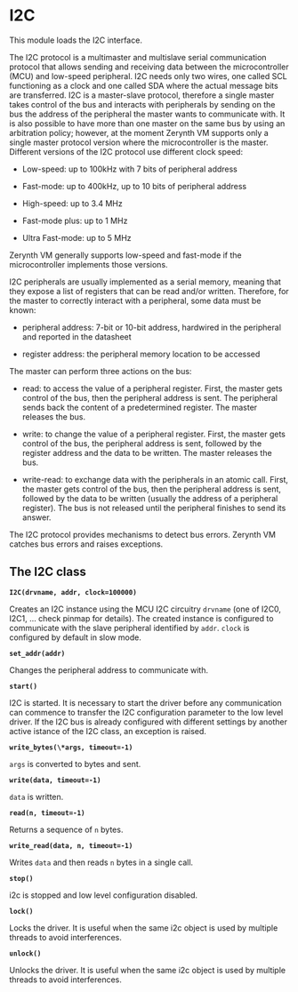 # I2C

This module loads the I2C interface.

The I2C protocol is a multimaster and multislave serial communication protocol that allows sending and receiving data between the microcontroller (MCU) and low-speed peripheral.
I2C needs only two wires, one called SCL functioning as a clock and one called SDA where the actual message bits are transferred.
I2C is a master-slave protocol, therefore a single master takes control of the bus and interacts with peripherals by sending on the bus the address of the peripheral the master wants to communicate with.
It is also possible to have more than one master on the same bus by using an arbitration policy; however, at the moment Zerynth VM supports only a single master protocol version where the microcontroller is the master.
Different versions of the I2C protocol use different clock speed:


* Low-speed: up to 100kHz with 7 bits of peripheral address


* Fast-mode: up to 400kHz, up to 10 bits of peripheral address


* High-speed: up to 3.4 MHz


* Fast-mode plus: up to 1 MHz


* Ultra Fast-mode: up to 5 MHz

Zerynth VM generally supports low-speed and fast-mode if the microcontroller implements those versions.

I2C peripherals are usually implemented as a serial memory, meaning that they expose a list of registers that can be read and/or written. Therefore, for the master to correctly interact with a peripheral, some data must be known:


* peripheral address: 7-bit or 10-bit address, hardwired in the peripheral and reported in the datasheet


* register address: the peripheral memory location to be accessed

The master can perform three actions on the bus:


* read: to access the value of a peripheral register. First, the master gets control of the bus, then the peripheral address is sent. The peripheral sends back the content of a predetermined register. The master releases the bus.


* write: to change the value of a peripheral register. First, the master gets control of the bus, the peripheral address is sent, followed by the register address and the data to be written. The master releases the bus.


* write-read: to exchange data with the peripherals in an atomic call. First, the master gets control of the bus, then the peripheral address is sent, followed by the data to be written (usually the address of a peripheral register). The bus is not released until the peripheral finishes to send its answer.

The I2C protocol provides mechanisms to detect bus errors. Zerynth VM catches bus errors and raises exceptions.

## The I2C class


**`I2C(drvname, addr, clock=100000)`**

Creates an I2C instance using the MCU I2C circuitry ```drvname``` (one of I2C0, I2C1, … check pinmap for details). The created instance is configured to communicate with the slave peripheral identified by ```addr```. ```clock``` is configured by default in slow mode.


**`set_addr(addr)`**

Changes the peripheral address to communicate with.


**`start()`**

I2C is started. It is necessary to start the driver before any communication can commence to transfer the I2C configuration parameter to the low level driver. If the I2C bus is already configured with different settings by another active istance of the I2C class, an exception is raised.


**`write_bytes(\*args, timeout=-1)`**

```args``` is converted to bytes and sent.


**`write(data, timeout=-1)`**

```data``` is written.


**`read(n, timeout=-1)`**

Returns a sequence of ```n``` bytes.


**`write_read(data, n, timeout=-1)`**

Writes ```data``` and then reads ```n``` bytes in a single call.


**`stop()`**

i2c is stopped and low level configuration disabled.


**`lock()`**

Locks the driver. It is useful when the same i2c object is used by multiple threads to avoid interferences.


**`unlock()`**

Unlocks the driver. It is useful when the same i2c object is used by multiple threads to avoid interferences.
<!--stackedit_data:
eyJoaXN0b3J5IjpbMjEzNjQyMDE5MiwxMDMxNTMxNjgwXX0=
-->